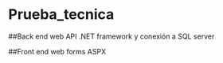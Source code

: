 # Prueba_tecnica

##Back end web API .NET framework y conexión a SQL server
 
##Front end web forms ASPX

